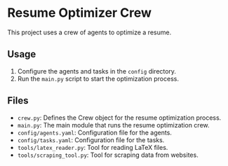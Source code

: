 # Resume Optimizer Crew

This project uses a crew of agents to optimize a resume.

## Usage

1.  Configure the agents and tasks in the `config` directory.
2.  Run the `main.py` script to start the optimization process.

## Files

*   `crew.py`: Defines the Crew object for the resume optimization process.
*   `main.py`: The main module that runs the resume optimization crew.
*   `config/agents.yaml`: Configuration file for the agents.
*   `config/tasks.yaml`: Configuration file for the tasks.
*   `tools/latex_reader.py`: Tool for reading LaTeX files.
*   `tools/scraping_tool.py`: Tool for scraping data from websites.
